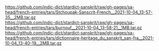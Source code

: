 https://github.com/indic-dict/stardict-sanskrit/raw/gh-pages/sa-head/french-entries/tars/Stchoupak-Sanscrit-French__2021-10-04_13-57-35__2MB.tar.gz  
https://github.com/indic-dict/stardict-sanskrit/raw/gh-pages/sa-head/french-entries/tars/burnouf__2021-10-04_13-58-21__1MB.tar.gz  
https://github.com/indic-dict/stardict-sanskrit/raw/gh-pages/sa-head/french-entries/tars/dictionnaire-heritage_du_sanskrit_san-fra__2021-10-04_13-40-19__2MB.tar.gz  
